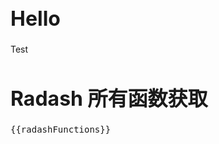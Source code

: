 # Hello

<RouterLink to="/test">Test</RouterLink>

# Radash 所有函数获取
<pre>{{radashFunctions}}</pre>

<script setup lang="ts">
import * as radash from 'radash'

// 自动扫描 radash 所有函数导出
const radashFunctions = Object.keys(radash).filter(
  key => typeof (radash as any)[key] === 'function'
)
</script>
<style lang="css" scoped>

    h1 {
        font-size: 2rem
    }
</style>